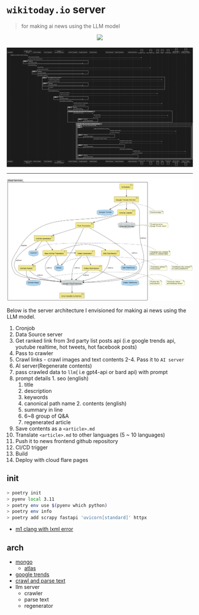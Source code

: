 # `wikitoday.io` server
> for making ai news using the LLM model


<p align="center">
<img src="https://github.com/filekit-co/wikitoday/assets/37536298/7bdab99e-f7e7-400d-878a-eb56d044e024" width=900 />
<br/>
<br/>
<img src="./docs/v2.png" />
<hr />
<img src="./docs/v2_component.png" />
</p>






Below is the server architecture I envisioned for making ai news using the LLM model.

1. Cronjob
2. Data Source server
  1. Get ranked link from 3rd party list posts api (i.e google trends api, youtube realtime, hot tweets, hot facebook posts)
  2. Pass to crawler
  3. Crawl links
    - crawl images and text contents
  2-4. Pass it to `AI server`
1. AI server(Regenerate contents)
  1. pass crawled data to `llm`( i.e gpt4-api or bard api) with prompt
  2. prompt details
    1. seo (english)
      1. title
      2. description
      3. keywords
      4. canonical path name
    2. contents (english)
      1. summary in line
      2. 6~8 group of Q&A 
      3. regenerated article
  3. Save contents as a `<article>.md`
2. Translate `<article>.md` to other languages (5 ~ 10 languages)
3. Push it to news frontend github repository
4. CI/CD trigger
5. Build
6. Deploy with cloud flare pages

## init

```sh
> poetry init
> pyenv local 3.11
> poetry env use $(pyenv which python)
> poetry env info
> poetry add scrapy fastapi 'uvicorn[standard]' httpx
```

- [m1 clang with lxml error](https://github.com/lxml/lxml/pull/360)

## arch
- [mongo](https://chat.openai.com/c/ceecbe13-bf65-4dab-96df-42b66a87fc08)
  - [atlas](https://cloud.mongodb.com/v2/64bf6da368f1a3195493f775#/clusters/starterTemplates)
- [google trends](https://github.com/deedy5/google_trends)
- [crawl and parse text](https://chat.openai.com/c/849ac652-e1cd-4672-ba6e-f2468ce5c9d7)
- llm server
  - crawler
  - parse text
  - regenerator
